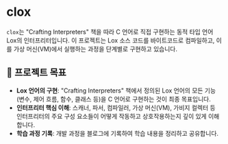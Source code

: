 

# clox

`clox`는 "Crafting Interpreters" 책을 따라 C 언어로 직접 구현하는 동적 타입 언어 Lox의 인터프리터입니다. 이 프로젝트는 Lox 소스 코드를 바이트코드로 컴파일하고, 이를 가상 머신(VM)에서 실행하는 과정을 단계별로 구현하고 있습니다.

## 🚀 프로젝트 목표

* **Lox 언어의 구현**: "Crafting Interpreters" 책에서 정의된 Lox 언어의 모든 기능(변수, 제어 흐름, 함수, 클래스 등)을 C 언어로 구현하는 것이 최종 목표입니다.
* **인터프리터 핵심 이해**: 스캐너, 파서, 컴파일러, 가상 머신(VM), 가비지 컬렉터 등 인터프리터의 주요 구성 요소들이 어떻게 작동하고 상호작용하는지 깊이 있게 이해합니다.
* **학습 과정 기록**: 개발 과정을 블로그에 기록하여 학습 내용을 정리하고 공유합니다.
